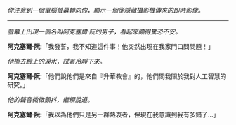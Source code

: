_你注意到一個電腦螢幕轉向你，顯示一個從隱藏攝影機傳來的即時影像。_

---

_螢幕上出現一個名叫阿克塞爾·阮的男子，看起來顯得驚恐不安。_

**阿克塞爾·阮**:「我發誓，我不知道這件事！他突然出現在我家門口問問題！」

_他擦去臉上的淚水，試著冷靜下來。_

**阿克塞爾·阮**:「他們說他們是來自『升華教會』的，他們問我關於我對人工智慧的研究。」

_他的聲音微微顫抖，繼續說道。_

**阿克塞爾·阮**:「我以為他們只是另一群熱衷者，但現在我意識到我有多錯了...」

